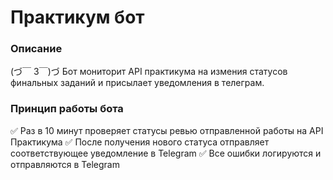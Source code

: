 # Практикум бот

### Описание
(づ￣ 3￣)づ 
Бот мониторит API практикума на измения статусов финальных заданий и присылает уведомления в телеграм.

### Принцип работы бота
✅ Раз в 10 минут проверяет статусы ревью отправленной работы на API Практикума
✅ После получения нового статуса отправляет соответствующее уведомление в Telegram
✅ Все ошибки логируются и отправляются в Telegram
